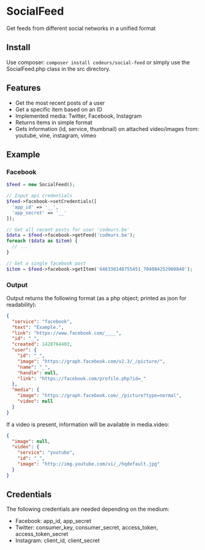 # SocialFeed

Get feeds from different social networks in a unified format

## Install

Use composer: `composer install codeurs/social-feed` or simply use the SocialFeed.php class in the src directory.

## Features

- Get the most recent posts of a user
- Get a specific item based on an ID
- Implemented media: Twitter, Facebook, Instagram
- Returns items in simple format
- Gets information (id, service, thumbnail) on attached video/images from: youtube, vine, instagram, vimeo

## Example

### Facebook

```php
$feed = new SocialFeed();

// Input api credentials
$feed->facebook->setCredentials([
  'app_id' => '__',
  'app_secret' => '__'
]);

// Get all recent posts for user 'codeurs.be'
$data = $feed->facebook->getFeed('codeurs.be');
foreach ($data as $item) {
  // ...
}

// Get a single facebook post
$item = $feed->facebook->getItem('646338148755451_704084252980840');
```

### Output

Output returns the following format (as a php object; printed as json for readability):

```json
{
  "service": "facebook",
  "text": "Example.",
  "link": "https://www.facebook.com/____",
  "id": "_",
  "created": 1428764403,
  "user": {
    "id": "_",
    "image": "https://graph.facebook.com/v2.3/_/picture/",
    "name": "_",
    "handle": null,
    "link": "https://facebook.com/profile.php?id=_"
  },
  "media": {
    "image": "https://graph.facebook.com/_/picture?type=normal",
    "video": null
  }
}
```

If a video is present, information will be available in media.video:

```json
{
  "image": null,
  "video": {
    "service": "youtube",
    "id": "_",
    "image": "http://img.youtube.com/vi/_/hqdefault.jpg"
  }
}
```

## Credentials

The following credentials are needed depending on the medium:
- Facebook: app_id, app_secret
- Twitter: consumer_key, consumer_secret, access_token, access_token_secret
- Instagram: client_id, client_secret